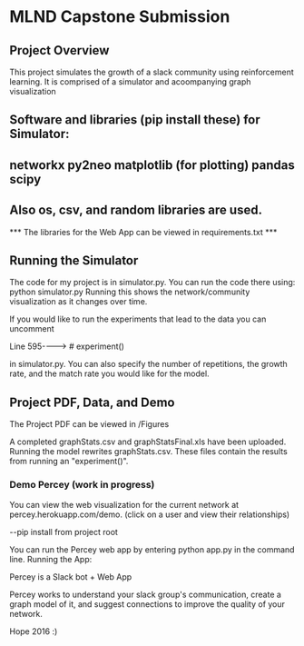 # MLND Capstone Submission

## Project Overview

This project simulates the growth of a slack community using reinforcement learning.
It is comprised of a simulator and acoompanying graph visualization


## Software and libraries (pip install these) for Simulator:
networkx
py2neo
matplotlib (for plotting)
pandas
scipy
--------
Also os, csv, and random libraries are used.
--------
*** The libraries for the Web App can be viewed in requirements.txt ***

## Running the Simulator

The code for my project is in simulator.py.
You can run the code there using: python simulator.py
Running this shows the network/community visualization as it changes over time.

If you would like to run the experiments that lead to the data you can uncomment

Line 595----> # experiment() 

in simulator.py. You can also specify the number of repetitions, the growth rate,
and the match rate you would like for the model. 

## Project PDF, Data, and Demo

The Project PDF can be viewed in /Figures

A completed graphStats.csv and graphStatsFinal.xls have been uploaded.
Running the model rewrites graphStats.csv. These files contain the results from 
running an "experiment()".

### Demo Percey (work in progress)

You can view the web visualization for the current network at 
percey.herokuapp.com/demo. (click on a user and view their relationships)

--pip install from project root

You can run the Percey web app by entering
python app.py in the command line. Running the App:

Percey is a Slack bot + Web App

Percey works to understand your slack group's communication, create a graph model of it, 
and suggest connections to improve the quality of your network.


Hope 2016 
:) 